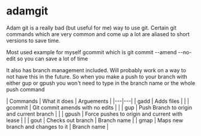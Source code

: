 # adamgit

Adam git is a really bad (but useful for me) way to use git. Certain git commands which are very common and come up a lot are aliased to short versions to save time.

Most used example for myself
gcommit which is git commit --amend --no-edit so you can save a lot of time

It also has branch management included. Will probably work on a way to not have this in the future. So when you make a push to your branch with either gup or gpush you won't need to type in the branch name or the whole push command

| Commands | What it does | Arguements |
|---|---|
| gadd | Adds files |  |
| gcommit | Git commit amends with no edits |  |
| gup | Push Branch to origin and current branch |  |
| gpush | Force pushes to origin and current with lease |  |
| gout | Checks out branch | Branch name |
| gmap | Maps new branch and changes to it | Branch name |